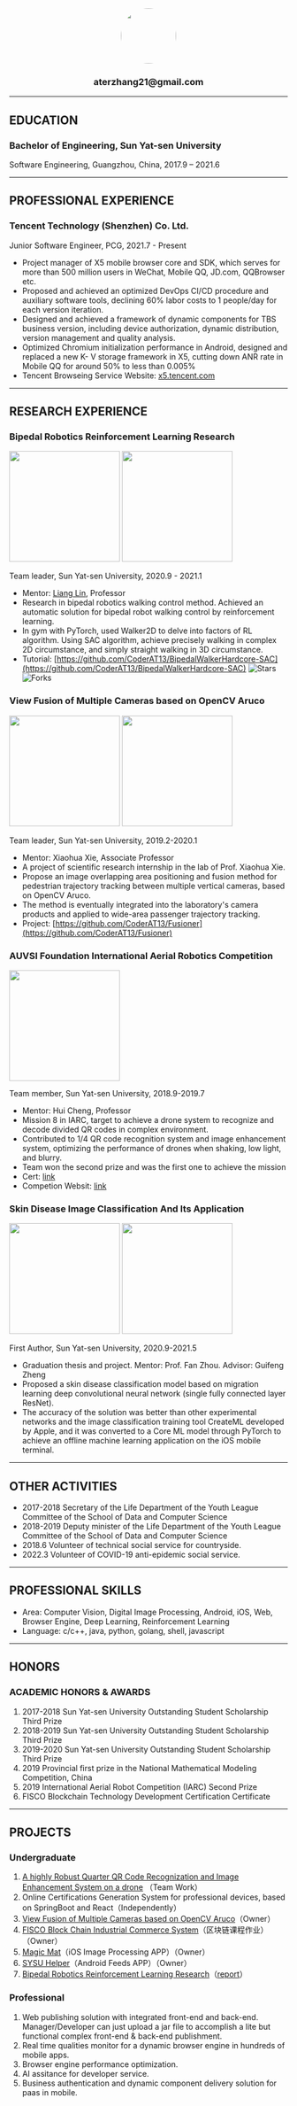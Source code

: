 
<div align="center">
<img src="asset/image/avatur.jpg" width="100px" style="border-radius:50%">
</div>

<h3 align="center"> aterzhang21@gmail.com </h3>

<hr>

## EDUCATION

### Bachelor of Engineering, Sun Yat-sen University

Software Engineering, Guangzhou, China, 2017.9 – 2021.6

<hr>

## PROFESSIONAL EXPERIENCE

### Tencent Technology (Shenzhen) Co. Ltd.

Junior Software Engineer, PCG, 2021.7 - Present

- Project manager of X5 mobile browser core and SDK, which serves for more than 500
million users in WeChat, Mobile QQ, JD.com, QQBrowser etc.
- Proposed and achieved an optimized DevOps CI/CD procedure and auxiliary software
tools, declining 60% labor costs to 1 people/day for each version iteration.
- Designed and achieved a framework of dynamic components for TBS business version,
including device authorization, dynamic distribution, version management and quality
analysis.
- Optimized Chromium initialization performance in Android, designed and replaced a new K-
V storage framework in X5, cutting down ANR rate in Mobile QQ for around 50% to
less than 0.005%
- Tencent Browseing Service Website: [x5.tencent.com](https://x5.tencent.com)

<hr>

## RESEARCH EXPERIENCE

### Bipedal Robotics Reinforcement Learning Research

<div style="display: inline">
<img height="200px" src="asset/image/robot_1.png"/> <img height="200px" src="asset/image/robot_3.png"/>
</div>


Team leader, Sun Yat-sen University, 2020.9 - 2021.1

- Mentor: [Liang Lin](https://scholar.google.com/citations?user=Nav8m8gAAAAJ&hl=zh-CN&oi=ao), Professor
- Research in bipedal robotics walking control method. Achieved an automatic solution for
bipedal robot walking control by reinforcement learning.
- In gym with PyTorch, used Walker2D to delve into factors of RL algorithm. Using SAC
algorithm, achieve precisely walking in complex 2D circumstance, and simply straight
walking in 3D circumstance.
- Tutorial: [https://github.com/CoderAT13/BipedalWalkerHardcore-SAC](https://github.com/CoderAT13/BipedalWalkerHardcore-SAC)
      <img alt="Stars" src="https://img.shields.io/github/stars/CoderAT13/BipedalWalkerHardcore-SAC?style=flat-square&labelColor=FFFF99"/>
      <img alt="Forks" src="https://img.shields.io/github/forks/CoderAT13/BipedalWalkerHardcore-SAC?style=flat-square&labelColor=343b41"/>

### View Fusion of Multiple Cameras based on OpenCV Aruco 

<div style="display: inline">
<img height="200px" src="asset/image/fusion_1.png"/> <img height="200px" src="asset/image/fusion_2.jpeg"/>
</div>

Team leader, Sun Yat-sen University, 2019.2-2020.1

- Mentor: Xiaohua Xie, Associate Professor
- A project of scientific research internship in the lab of Prof. Xiaohua Xie.
- Propose an image overlapping area positioning and fusion method for pedestrian trajectory tracking between multiple vertical cameras, based on OpenCV Aruco.
- The method is eventually integrated into the laboratory's camera products and applied to
wide-area passenger trajectory tracking.
- Project: [https://github.com/CoderAT13/Fusioner](https://github.com/CoderAT13/Fusioner)

### AUVSI Foundation International Aerial Robotics Competition 

<img height="200px" src="asset/image/ar_1.png"/>

Team member, Sun Yat-sen University, 2018.9-2019.7

- Mentor: Hui Cheng, Professor
- Mission 8 in IARC, target to achieve a drone system to recognize and decode divided QR codes in complex environment.
- Contributed to 1/4 QR code recognition system and image enhancement system, optimizing the performance of drones when shaking, low light, and blurry.
- Team won the second prize and was the first one to achieve the mission
- Cert: [link](学科/国际空中机器人大赛（亚太赛区）获奖证书.pdf) 
- Competion Websit: [link](http://www.aerialroboticscompetition.org/mission8.php)


### Skin Disease Image Classification And Its Application

<div style="display: inline">
<img height="200px" src="asset/image/thesis_1.png"/> <img height="200px" src="asset/image/thesis_2.png"/>
</div>

First Author, Sun Yat-sen University, 2020.9-2021.5

- Graduation thesis and project. Mentor: Prof. Fan Zhou. Advisor: Guifeng Zheng
- Proposed a skin disease classification model based on migration learning deep convolutional neural network (single­ fully connected layer ResNet).
- The accuracy of the solution was better than other experimental networks and the image classification training tool CreateML developed by Apple, and it was converted to a Core ML model through PyTorch to achieve an offline machine learning application on the iOS mobile terminal.

<hr>

## OTHER ACTIVITIES

- 2017-2018 Secretary of the Life Department of the Youth League Committee of the School of Data and Computer Science
- 2018-2019 Deputy minister of the Life Department of the Youth League Committee of the School of Data and Computer Science
- 2018.6 Volunteer of technical social service for countryside.
- 2022.3 Volunteer of COVID-19 anti-epidemic social service.

<hr>

## PROFESSIONAL SKILLS

- Area: Computer Vision, Digital Image Processing, Android, iOS, Web, Browser Engine, Deep Learning, Reinforcement Learning
- Language: c/c++, java, python, golang, shell, javascript

<hr>

## HONORS

### ACADEMIC HONORS & AWARDS

1. 2017-2018 Sun Yat-sen University Outstanding Student Scholarship Third Prize
2. 2018-2019 Sun Yat-sen University Outstanding Student Scholarship Third Prize
3. 2019-2020 Sun Yat-sen University Outstanding Student Scholarship Third Prize
4. 2019 Provincial first prize in the National Mathematical Modeling Competition, China
5. 2019 International Aerial Robot Competition (IARC) Second Prize
6. FISCO Blockchain Technology Development Certification Certificate

<hr>

## PROJECTS

### Undergraduate

1. [A highly Robust Quarter QR Code Recognization and Image Enhancement System on a drone](学科/国际空中机器人大赛（亚太赛区）获奖证书.pdf) （Team Work）
2. Online Certifications Generation System for professional devices, based on SpringBoot and React（Independently）
3. [View Fusion of Multiple Cameras based on OpenCV Aruco](学科/Fusioner/README.md)（Owner）
4. [FISCO Block Chain Industrial Commerce System](https://github.com/CoderAT13/FISCO-FINAL)（区块链课程作业）（Owner）
7. [Magic Mat](https://www.bilibili.com/video/BV1Uk4y1C7PW/)（iOS Image Processing APP）（Owner）
8. [SYSU Helper](https://www.bilibili.com/video/BV1GK4y1s7Mu)（Android Feeds APP）（Owner）
9. [Bipedal Robotics Reinforcement Learning Research](https://github.com/CoderAT13/BipedalWalkerHardcore-SAC)（[report](https://github.com/CoderAT13/BipedalWalkerHardcore-SAC/blob/main/data/BipedalWalkerTest.md)）

### Professional

1. Web publishing solution with integrated front-end and back-end. Manager/Developer can just upload a jar file to accomplish a lite but functional complex front-end & back-end publishment.
2. Real time qualities monitor for a dynamic browser engine in hundreds of mobile apps.
3. Browser engine performance optimization.
4. AI assitance for developer service.
5. Business authentication and dynamic component delivery solution for paas in mobile.
